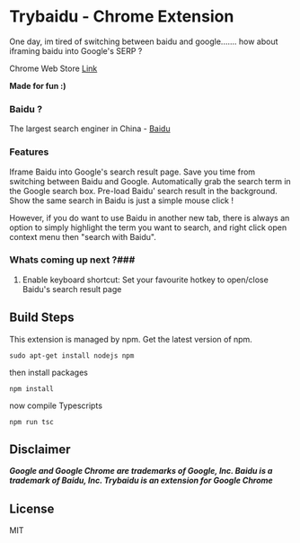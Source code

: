 # Trybaidu - Chrome Extension

One day, im tired of switching between baidu and google....... how about iframing baidu into Google's SERP ?

Chrome Web Store [Link](https://chrome.google.com/webstore/detail/trybaidu/ifmhokadajfjcndoggkfifjfghbldbmf)

**Made for fun :)**

### Baidu ?
The largest search enginer in China - [Baidu](https://en.wikipedia.org/wiki/Baidu)

### Features

Iframe Baidu into Google's search result page. Save you time from switching between Baidu and Google. Automatically grab the search term in the Google search box. Pre-load Baidu' search result in the background. Show the same search in Baidu is just a simple mouse click !

However, if you do want to use Baidu in another new tab, there is always an option to simply highlight the term you want to search, and right click open context menu then "search with Baidu".

### Whats coming up next ?###

1. Enable keyboard shortcut: Set your favourite hotkey to open/close Baidu's search result page

## Build Steps

This extension is managed by npm. Get the latest version of npm.
```
sudo apt-get install nodejs npm
```

then install packages
```
npm install
```

now compile Typescripts
```
npm run tsc
```
## Disclaimer
**_Google and Google Chrome are trademarks of Google, Inc. Baidu is a trademark of Baidu, Inc. Trybaidu is an extension for Google Chrome_**

## License

MIT
